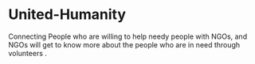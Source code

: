 # United-Humanity
Connecting People who are willing to help needy people with NGOs, and NGOs will get to know more about the people who are in need through volunteers .
